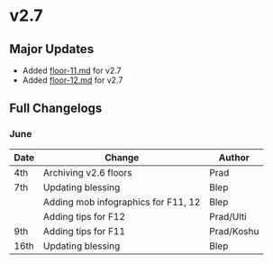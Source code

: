 # v2.7

## Major Updates

* Added [floor-11.md](../../floors/spire/floor-11.md "mention") for v2.7
* Added [floor-12.md](../../floors/spire/floor-12.md "mention") for v2.7

## Full Changelogs

### June

| Date | Change                              | Author     |
| ---- | ----------------------------------- | ---------- |
| 4th  | Archiving v2.6 floors               | Prad       |
| 7th  | Updating blessing                   | Blep       |
|      | Adding mob infographics for F11, 12 | Blep       |
|      | Adding tips for F12                 | Prad/Ulti  |
| 9th  | Adding tips for F11                 | Prad/Koshu |
| 16th | Updating blessing                   | Blep       |
